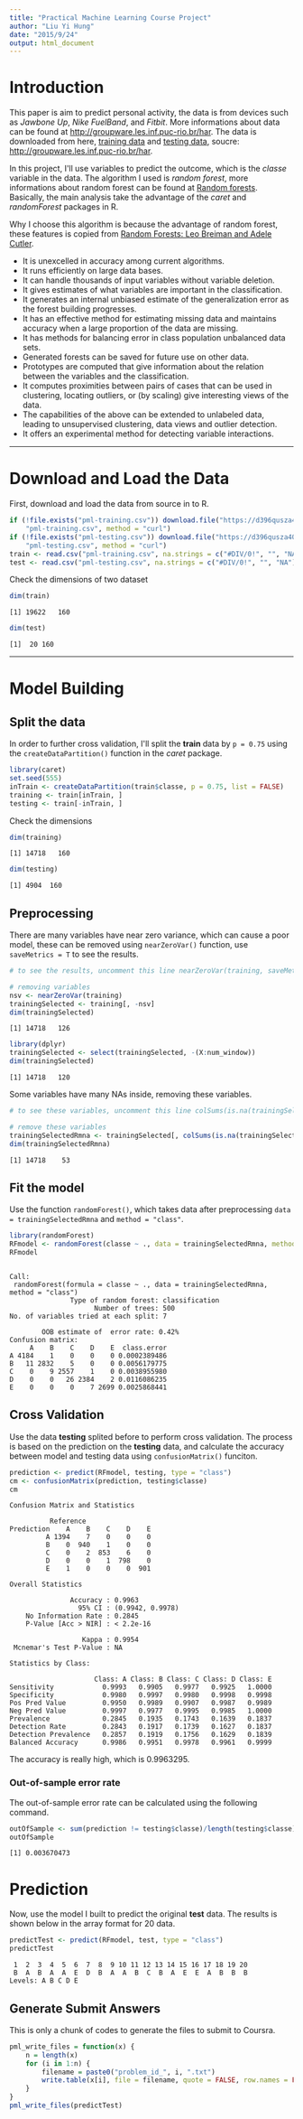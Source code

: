 ```yaml
---
title: "Practical Machine Learning Course Project"
author: "Liu Yi Hung"
date: "2015/9/24"
output: html_document
---
```




# Introduction

This paper is aim to predict personal activity, the data is from devices such as *Jawbone Up*, *Nike FuelBand*, and *Fitbit*. More informations about data can be found at http://groupware.les.inf.puc-rio.br/har. The data is downloaded from here, [training data](https://d396qusza40orc.cloudfront.net/predmachlearn/pml-training.csv) and [testing data](https://d396qusza40orc.cloudfront.net/predmachlearn/pml-testing.csv), soucre: http://groupware.les.inf.puc-rio.br/har.  

In this project, I'll use variables to predict the outcome, which is the *classe* variable in the data. The algorithm I used is *random forest*, more informations about random forest can be found at [Random forests](http://www.stat.berkeley.edu/~breiman/RandomForests/cc_home.htm). Basically, the main analysis take the advantage of the *caret* and *randomForest* packages in R.

Why I choose this algorithm is because the advantage of random forest, these features is copied from [Random Forests: Leo Breiman and Adele Cutler](https://www.stat.berkeley.edu/~breiman/RandomForests/cc_home.htm).

- It is unexcelled in accuracy among current algorithms.
- It runs efficiently on large data bases.
- It can handle thousands of input variables without variable deletion.
- It gives estimates of what variables are important in the classification.
- It generates an internal unbiased estimate of the generalization error as the forest building progresses.
- It has an effective method for estimating missing data and maintains accuracy when a large proportion of the data are missing.
- It has methods for balancing error in class population unbalanced data sets.
- Generated forests can be saved for future use on other data.
- Prototypes are computed that give information about the relation between the variables and the classification.
- It computes proximities between pairs of cases that can be used in clustering, locating outliers, or (by scaling) give interesting views of the data.
- The capabilities of the above can be extended to unlabeled data, leading to unsupervised clustering, data views and outlier detection.
- It offers an experimental method for detecting variable interactions.

---

# Download and Load the Data

First, download and load the data from source in to R.

```r
if (!file.exists("pml-training.csv")) download.file("https://d396qusza40orc.cloudfront.net/predmachlearn/pml-training.csv", 
    "pml-training.csv", method = "curl")
if (!file.exists("pml-testing.csv")) download.file("https://d396qusza40orc.cloudfront.net/predmachlearn/pml-testing.csv", 
    "pml-testing.csv", method = "curl")
train <- read.csv("pml-training.csv", na.strings = c("#DIV/0!", "", "NA"))
test <- read.csv("pml-testing.csv", na.strings = c("#DIV/0!", "", "NA"))
```

Check the dimensions of two dataset


```r
dim(train)
```

```
[1] 19622   160
```

```r
dim(test)
```

```
[1]  20 160
```

---

# Model Building

## Split the data

In order to further cross validation, I'll split the **train** data by `p = 0.75` using the `createDataPartition()` function in the *caret* package.


```r
library(caret)
set.seed(555)
inTrain <- createDataPartition(train$classe, p = 0.75, list = FALSE)
training <- train[inTrain, ]
testing <- train[-inTrain, ]
```

Check the dimensions

```r
dim(training)
```

```
[1] 14718   160
```

```r
dim(testing)
```

```
[1] 4904  160
```

## Preprocessing

There are many variables have near zero variance, which can cause a poor model, these can be removed using `nearZeroVar()` function, use `saveMetrics = T` to see the results.


```r
# to see the results, uncomment this line nearZeroVar(training, saveMetrics = T)

# removing variables
nsv <- nearZeroVar(training)
trainingSelected <- training[, -nsv]
dim(trainingSelected)
```

```
[1] 14718   126
```

```r
library(dplyr)
trainingSelected <- select(trainingSelected, -(X:num_window))
dim(trainingSelected)
```

```
[1] 14718   120
```

Some variables have many NAs inside, removing these variables.


```r
# to see these variables, uncomment this line colSums(is.na(trainingSelected))

# remove these variables
trainingSelectedRmna <- trainingSelected[, colSums(is.na(trainingSelected)) == 0]
dim(trainingSelectedRmna)
```

```
[1] 14718    53
```

## Fit the model

Use the function `randomForest()`, which takes data after preprocessing `data = trainingSelectedRmna` and `method = "class"`.


```r
library(randomForest)
RFmodel <- randomForest(classe ~ ., data = trainingSelectedRmna, method = "class")
RFmodel
```

```

Call:
 randomForest(formula = classe ~ ., data = trainingSelectedRmna,      method = "class") 
               Type of random forest: classification
                     Number of trees: 500
No. of variables tried at each split: 7

        OOB estimate of  error rate: 0.42%
Confusion matrix:
     A    B    C    D    E  class.error
A 4184    1    0    0    0 0.0002389486
B   11 2832    5    0    0 0.0056179775
C    0    9 2557    1    0 0.0038955980
D    0    0   26 2384    2 0.0116086235
E    0    0    0    7 2699 0.0025868441
```

## Cross Validation

Use the data **testing** splited before to perform cross validation. The process is based on the prediction on the **testing** data, and calculate the accuracy between model and testing data using `confusionMatrix()` funciton.


```r
prediction <- predict(RFmodel, testing, type = "class")
cm <- confusionMatrix(prediction, testing$classe)
cm
```

```
Confusion Matrix and Statistics

          Reference
Prediction    A    B    C    D    E
         A 1394    7    0    0    0
         B    0  940    1    0    0
         C    0    2  853    6    0
         D    0    0    1  798    0
         E    1    0    0    0  901

Overall Statistics
                                          
               Accuracy : 0.9963          
                 95% CI : (0.9942, 0.9978)
    No Information Rate : 0.2845          
    P-Value [Acc > NIR] : < 2.2e-16       
                                          
                  Kappa : 0.9954          
 Mcnemar's Test P-Value : NA              

Statistics by Class:

                     Class: A Class: B Class: C Class: D Class: E
Sensitivity            0.9993   0.9905   0.9977   0.9925   1.0000
Specificity            0.9980   0.9997   0.9980   0.9998   0.9998
Pos Pred Value         0.9950   0.9989   0.9907   0.9987   0.9989
Neg Pred Value         0.9997   0.9977   0.9995   0.9985   1.0000
Prevalence             0.2845   0.1935   0.1743   0.1639   0.1837
Detection Rate         0.2843   0.1917   0.1739   0.1627   0.1837
Detection Prevalence   0.2857   0.1919   0.1756   0.1629   0.1839
Balanced Accuracy      0.9986   0.9951   0.9978   0.9961   0.9999
```

The accuracy is really high, which is 0.9963295.

### Out-of-sample error rate

The out-of-sample error rate can be calculated using the following command.


```r
outOfSample <- sum(prediction != testing$classe)/length(testing$classe)
outOfSample
```

```
[1] 0.003670473
```

# Prediction

Now, use the model I built to predict the original **test** data. The results is shown below in the array format for 20 data.


```r
predictTest <- predict(RFmodel, test, type = "class")
predictTest
```

```
 1  2  3  4  5  6  7  8  9 10 11 12 13 14 15 16 17 18 19 20 
 B  A  B  A  A  E  D  B  A  A  B  C  B  A  E  E  A  B  B  B 
Levels: A B C D E
```

## Generate Submit Answers

This is only a chunk of codes to generate the files to submit to Coursra.


```r
pml_write_files = function(x) {
    n = length(x)
    for (i in 1:n) {
        filename = paste0("problem_id_", i, ".txt")
        write.table(x[i], file = filename, quote = FALSE, row.names = FALSE, col.names = FALSE)
    }
}
pml_write_files(predictTest)
```
